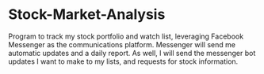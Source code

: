 # Stock-Market-Analysis
Program to track my stock portfolio and watch list, leveraging Facebook Messenger as the communications platform.  Messenger will send me automatic updates and a daily report.  As well, I will send the messenger bot updates I want to make to my lists, and requests for stock information.
